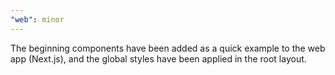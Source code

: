 ```yaml
---
"web": minor
---
```


The beginning components have been added as a quick example to the web app (Next.js), and the global styles have been applied in the root layout.
